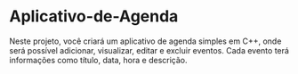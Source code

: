 # Aplicativo-de-Agenda
Neste projeto, você criará um aplicativo de agenda simples em C++, onde será possível adicionar, visualizar, editar e excluir eventos. Cada evento terá informações como título, data, hora e descrição.
